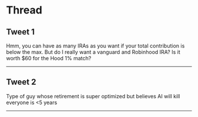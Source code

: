 # Thread

## Tweet 1

Hmm, you can have as many IRAs as you want if your total contribution is below the max. But do I really want a vanguard and Robinhood IRA? Is it worth $60 for the Hood 1% match?

---

## Tweet 2

Type of guy whose retirement is super optimized but believes AI will kill everyone is &lt;5 years

---

